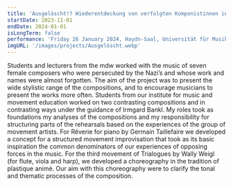 ```yaml
---
title: 'Ausgelöscht!? Wiederentdeckung von verfolgten Komponistinnen in der Zeit des NS-Regimes'
startDate: 2023-11-01
endDate: 2024-01-01
isLongTerm: false
performance: 'Friday 26 January 2024, Haydn-Saal, Universität für Musik und darstellende Kunst Wien'
imgURL: '/images/projects/Ausgelöscht.webp'
---
```

Students and lecturers from the mdw worked with the music of seven female composers who
were persecuted by the Nazi’s and whose work and names were almost forgotten. The aim of
the project was to present the wide stylistic range of the compositions, and to encourage
musicians to present the works more often. Students from our institute for music and
movement education worked on two contrasting compositions and in contrasting ways under
the guidance of Irmgard Bankl. My roles took as foundations my analyses of the
compositions and my responsibility for structuring parts of the rehearsals based on the
experiences of the group of movement artists. For Rêverie for piano by Germain Taillefaire
we developed a concept for a structured movement improvisation that took as its basic
inspiration the common denominators of our experiences of opposing forces in the music. For
the third movement of Trialogues by Wally Weigl (for flute, viola and harp), we developed a
choreography in the tradition of plastique animé. Our aim with this choreography were to
clarify the tonal and thematic processes of the composition.